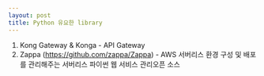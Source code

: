 ```yaml
---
layout: post
title: Python 유요한 library
---
```


1. Kong Gateway & Konga - API Gateway
2. Zappa (https://github.com/zappa/Zappa) - AWS 서버리스 환경 구성 및 배포를 관리해주는 서버리스 파이썬 웹 서비스 관리오픈 소스

